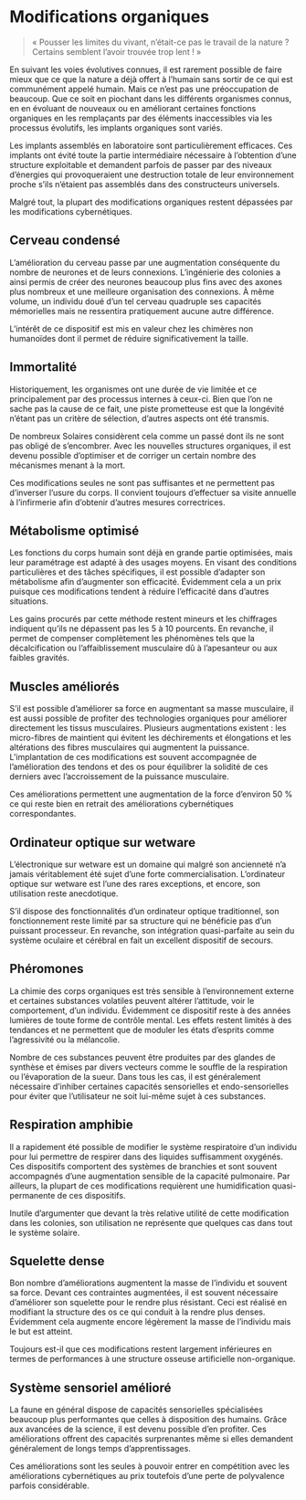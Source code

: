 # Modifications organiques

> « Pousser les limites du vivant, n’était-ce pas le travail de la nature ? Certains semblent l’avoir trouvée trop lent ! »


En suivant les voies évolutives connues, il est rarement possible de faire mieux que ce que la nature a déjà offert à l’humain sans sortir de ce qui est communément appelé humain. Mais ce n’est pas une préoccupation de beaucoup. Que ce soit en piochant dans les différents organismes connus, en en évoluant de nouveaux ou en améliorant certaines fonctions organiques en les rempla&ccedil;ants par des éléments inaccessibles via les processus évolutifs, les implants organiques sont variés.

Les implants assemblés en laboratoire sont particulièrement efficaces. Ces implants ont évité toute la partie intermédiaire nécessaire à l’obtention d’une structure exploitable et demandent parfois de passer par des niveaux d’énergies qui provoqueraient une destruction totale de leur environnement proche s’ils n’étaient pas assemblés dans des constructeurs universels.

Malgré tout, la plupart des modifications organiques restent dépassées par les modifications cybernétiques.

## Cerveau condensé
L’amélioration du cerveau passe par une augmentation conséquente du nombre de neurones et de leurs connexions. L’ingénierie des colonies a ainsi permis de créer des neurones beaucoup plus fins avec des axones plus nombreux et une meilleure organisation des connexions. À même volume, un individu doué d’un tel cerveau quadruple ses capacités mémorielles mais ne ressentira pratiquement aucune autre différence.

L’intérêt de ce dispositif est mis en valeur chez les chimères non humano&iuml;des dont il permet de réduire significativement la taille.

## Immortalité
Historiquement, les organismes ont une durée de vie limitée et ce principalement par des processus internes à ceux-ci. Bien que l’on ne sache pas la cause de ce fait, une piste prometteuse est que la longévité n’étant pas un critère de sélection, d’autres aspects ont été transmis.

De nombreux Solaires considèrent cela comme un passé dont ils ne sont pas obligé de s’encombrer. Avec les nouvelles structures organiques, il est devenu possible d’optimiser et de corriger un certain nombre des mécanismes menant à la mort.

Ces modifications seules ne sont pas suffisantes et ne permettent pas d’inverser l’usure du corps. Il convient toujours d’effectuer sa visite annuelle à l’infirmerie afin d’obtenir d’autres mesures correctrices.

## Métabolisme optimisé
Les fonctions du corps humain sont déjà en grande partie optimisées, mais leur paramétrage est adapté à des usages moyens. En visant des conditions particulières et des tâches spécifiques, il est possible d’adapter son métabolisme afin d’augmenter son efficacité. Évidemment cela a un prix puisque ces modifications tendent à réduire l’efficacité dans d’autres situations.

Les gains procurés par cette méthode restent mineurs et les chiffrages indiquent qu’ils ne dépassent pas les 5 à 10 pourcents. En revanche, il permet de compenser complètement les phénomènes tels que la décalcification ou l’affaiblissement musculaire d&ucirc; à l’apesanteur ou aux faibles gravités.

## Muscles améliorés
S’il est possible d’améliorer sa force en augmentant sa masse musculaire, il est aussi possible de profiter des technologies organiques pour améliorer directement les tissus musculaires. Plusieurs augmentations existent : les micro-fibres de maintient qui évitent les déchirements et élongations et les altérations des fibres musculaires qui augmentent la puissance. L’implantation de ces modifications est souvent accompagnée de l’amélioration des tendons et des os pour équilibrer la solidité de ces derniers avec l’accroissement de la puissance musculaire.

Ces améliorations permettent une augmentation de la force d’environ 50 % ce qui reste bien en retrait des améliorations cybernétiques correspondantes.

## Ordinateur optique sur wetware
L’électronique sur wetware est un domaine qui malgré son ancienneté n’a jamais véritablement été sujet d’une forte commercialisation. L’ordinateur optique sur wetware est l’une des rares exceptions, et encore, son utilisation reste anecdotique.

S’il dispose des fonctionnalités d’un ordinateur optique traditionnel, son fonctionnement reste limité par sa structure qui ne bénéficie pas d’un puissant processeur. En revanche, son intégration quasi-parfaite au sein du système oculaire et cérébral en fait un excellent dispositif de secours.

## Phéromones
La chimie des corps organiques est très sensible à l’environnement externe et certaines substances volatiles peuvent altérer l’attitude, voir le comportement, d’un individu. Évidemment ce dispositif reste à des années lumières de toute forme de contrôle mental. Les effets restent limités à des tendances et ne permettent que de moduler les états d’esprits comme l’agressivité ou la mélancolie.

Nombre de ces substances peuvent être produites par des glandes de synthèse et émises par divers vecteurs comme le souffle de la respiration ou l’évaporation de la sueur. Dans tous les cas, il est généralement nécessaire d’inhiber certaines capacités sensorielles et endo-sensorielles pour éviter que l’utilisateur ne soit lui-même sujet à ces substances.

## Respiration amphibie
Il a rapidement été possible de modifier le système respiratoire d’un individu pour lui permettre de respirer dans des liquides suffisamment oxygénés. Ces dispositifs comportent des systèmes de branchies et sont souvent accompagnés d’une augmentation sensible de la capacité pulmonaire. Par ailleurs, la plupart de ces modifications requièrent une humidification quasi-permanente de ces dispositifs.

Inutile d’argumenter que devant la très relative utilité de cette modification dans les colonies, son utilisation ne représente que quelques cas dans tout le système solaire.

## Squelette dense
Bon nombre d’améliorations augmentent la masse de l’individu et souvent sa force. Devant ces contraintes augmentées, il est souvent nécessaire d’améliorer son squelette pour le rendre plus résistant. Ceci est réalisé en modifiant la structure des os ce qui conduit à la rendre plus denses. Évidemment cela augmente encore légèrement la masse de l’individu mais le but est atteint.

Toujours est-il que ces modifications restent largement inférieures en termes de performances à une structure osseuse artificielle non-organique.

## Système sensoriel amélioré
La faune en général dispose de capacités sensorielles spécialisées beaucoup plus performantes que celles à disposition des humains. Grâce aux avancées de la science, il est devenu possible d’en profiter. Ces améliorations offrent des capacités surprenantes même si elles demandent généralement de longs temps d’apprentissages.

Ces améliorations sont les seules à pouvoir entrer en compétition avec les améliorations cybernétiques au prix toutefois d’une perte de polyvalence parfois considérable.